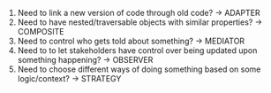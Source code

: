 1. Need to link a new version of code through old code? -> ADAPTER
2. Need to have nested/traversable objects with similar properties? -> COMPOSITE
3. Need to control who gets told about something? -> MEDIATOR
4. Need to to let stakeholders have control over being updated upon something happening? -> OBSERVER
5. Need to choose different ways of doing something based on some logic/context? -> STRATEGY